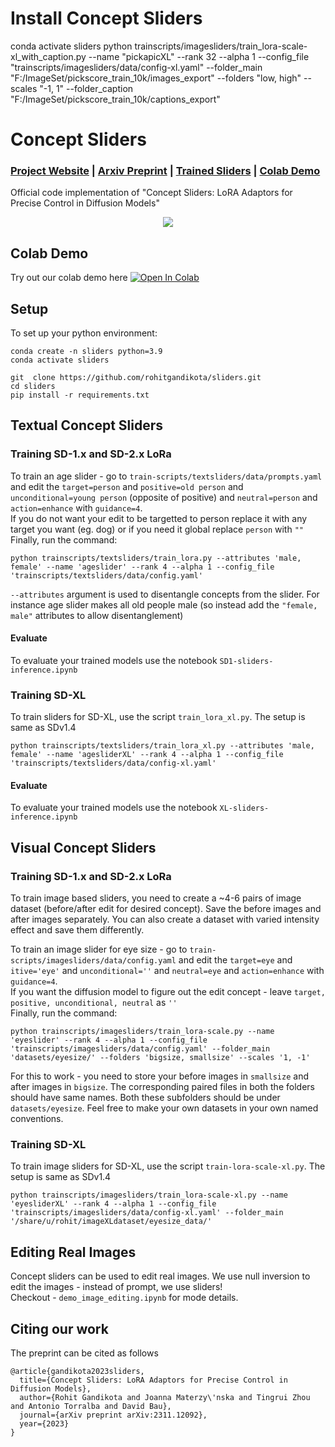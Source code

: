 # Install Concept Sliders
conda activate sliders
python trainscripts/imagesliders/train_lora-scale-xl_with_caption.py --name "pickapicXL" --rank 32 --alpha 1 --config_file "trainscripts/imagesliders/data/config-xl.yaml" --folder_main "F:/ImageSet/pickscore_train_10k/images_export" --folders "low, high" --scales "-1, 1" --folder_caption "F:/ImageSet/pickscore_train_10k/captions_export"

# Concept Sliders
###  [Project Website](https://sliders.baulab.info) | [Arxiv Preprint](https://arxiv.org/pdf/2311.12092.pdf) | [Trained Sliders](https://sliders.baulab.info/weights/xl_sliders/) | [Colab Demo](https://colab.research.google.com/github/rohitgandikota/sliders/blob/main/demo_concept_sliders.ipynb) <br>
Official code implementation of "Concept Sliders: LoRA Adaptors for Precise Control in Diffusion Models"

<div align='center'>
<img src = 'images/main_figure.png'>
</div>

## Colab Demo
Try out our colab demo here [![Open In Colab](https://colab.research.google.com/assets/colab-badge.svg)](https://colab.research.google.com/github/rohitgandikota/sliders/blob/main/demo_concept_sliders.ipynb)

## Setup
To set up your python environment:
```
conda create -n sliders python=3.9
conda activate sliders

git  clone https://github.com/rohitgandikota/sliders.git
cd sliders
pip install -r requirements.txt
```
## Textual Concept Sliders
### Training SD-1.x and SD-2.x LoRa
To train an age slider - go to `train-scripts/textsliders/data/prompts.yaml` and edit the `target=person` and `positive=old person` and `unconditional=young person` (opposite of positive) and `neutral=person` and `action=enhance` with `guidance=4`. <br>
If you do not want your edit to be targetted to person replace it with any target you want (eg. dog) or if you need it global replace `person` with `""`  <br>
Finally, run the command:
```
python trainscripts/textsliders/train_lora.py --attributes 'male, female' --name 'ageslider' --rank 4 --alpha 1 --config_file 'trainscripts/textsliders/data/config.yaml'
```

`--attributes` argument is used to disentangle concepts from the slider. For instance age slider makes all old people male (so instead add the `"female, male"` attributes to allow disentanglement)


#### Evaluate 
To evaluate your trained models use the notebook `SD1-sliders-inference.ipynb`


### Training SD-XL
To train sliders for SD-XL, use the script `train_lora_xl.py`. The setup is same as SDv1.4

```
python trainscripts/textsliders/train_lora_xl.py --attributes 'male, female' --name 'agesliderXL' --rank 4 --alpha 1 --config_file 'trainscripts/textsliders/data/config-xl.yaml'
```

#### Evaluate 
To evaluate your trained models use the notebook `XL-sliders-inference.ipynb`


## Visual Concept Sliders
### Training SD-1.x and SD-2.x LoRa
To train image based sliders, you need to create a ~4-6 pairs of image dataset (before/after edit for desired concept). Save the before images and after images separately. You can also create a dataset with varied intensity effect and save them differently. 

To train an image slider for eye size - go to `train-scripts/imagesliders/data/config.yaml` and edit the `target=eye` and `itive='eye'` and `unconditional=''` and `neutral=eye` and `action=enhance` with `guidance=4`. <br>
If you want the diffusion model to figure out the edit concept - leave `target, positive, unconditional, neutral` as `''`<br>
Finally, run the command:
```
python trainscripts/imagesliders/train_lora-scale.py --name 'eyeslider' --rank 4 --alpha 1 --config_file 'trainscripts/imagesliders/data/config.yaml' --folder_main 'datasets/eyesize/' --folders 'bigsize, smallsize' --scales '1, -1' 
```
For this to work - you need to store your before images in `smallsize` and after images in `bigsize`. The corresponding paired files in both the folders should have same names. Both these subfolders should be under `datasets/eyesize`. Feel free to make your own datasets in your own named conventions.
### Training SD-XL
To train image sliders for SD-XL, use the script `train-lora-scale-xl.py`. The setup is same as SDv1.4

```
python trainscripts/imagesliders/train_lora-scale-xl.py --name 'eyesliderXL' --rank 4 --alpha 1 --config_file 'trainscripts/imagesliders/data/config-xl.yaml' --folder_main '/share/u/rohit/imageXLdataset/eyesize_data/'
```

## Editing Real Images
Concept sliders can be used to edit real images. We use null inversion to edit the images - instead of prompt, we use sliders! <br>
Checkout - `demo_image_editing.ipynb` for mode details.


## Citing our work
The preprint can be cited as follows
```
@article{gandikota2023sliders,
  title={Concept Sliders: LoRA Adaptors for Precise Control in Diffusion Models},
  author={Rohit Gandikota and Joanna Materzy\'nska and Tingrui Zhou and Antonio Torralba and David Bau},
  journal={arXiv preprint arXiv:2311.12092},
  year={2023}
}
```
